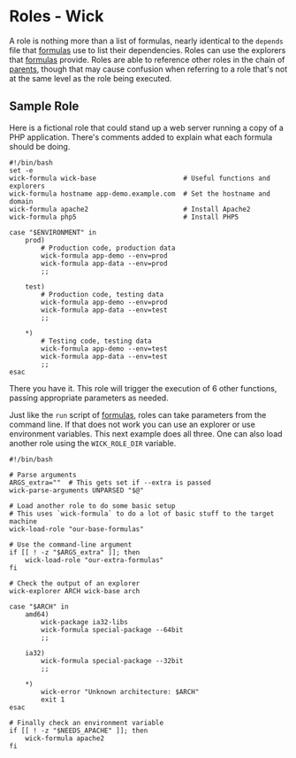 Roles - Wick
============

A role is nothing more than a list of formulas, nearly identical to the `depends` file that [formulas] use to list their dependencies.  Roles can use the explorers that [formulas] provide.  Roles are able to reference other roles in the chain of [parents], though that may cause confusion when referring to a role that's not at the same level as the role being executed.


Sample Role
-----------

Here is a fictional role that could stand up a web server running a copy of a PHP application.  There's comments added to explain what each formula should be doing.

    #!/bin/bash
    set -e
    wick-formula wick-base                      # Useful functions and explorers
    wick-formula hostname app-demo.example.com  # Set the hostname and domain
    wick-formula apache2                        # Install Apache2
    wick-formula php5                           # Install PHP5

    case "$ENVIRONMENT" in
        prod)
            # Production code, production data
            wick-formula app-demo --env=prod
            wick-formula app-data --env=prod
            ;;

        test)
            # Production code, testing data
            wick-formula app-demo --env=prod
            wick-formula app-data --env=test
            ;;

        *)
            # Testing code, testing data
            wick-formula app-demo --env=test
            wick-formula app-data --env=test
            ;;
    esac

There you have it.  This role will trigger the execution of 6 other functions, passing appropriate parameters as needed.

Just like the `run` script of [formulas], roles can take parameters from the command line.  If that does not work you can use an explorer or use environment variables.  This next example does all three.  One can also load another role using the `WICK_ROLE_DIR` variable.

    #!/bin/bash

    # Parse arguments
    ARGS_extra=""  # This gets set if --extra is passed
    wick-parse-arguments UNPARSED "$@"

    # Load another role to do some basic setup
    # This uses `wick-formula` to do a lot of basic stuff to the target machine
    wick-load-role "our-base-formulas"

    # Use the command-line argument
    if [[ ! -z "$ARGS_extra" ]]; then
        wick-load-role "our-extra-formulas"
    fi

    # Check the output of an explorer
    wick-explorer ARCH wick-base arch

    case "$ARCH" in
        amd64)
            wick-package ia32-libs
            wick-formula special-package --64bit
            ;;

        ia32)
            wick-formula special-package --32bit
            ;;

        *)
            wick-error "Unknown architecture: $ARCH"
            exit 1
    esac

    # Finally check an environment variable
    if [[ ! -z "$NEEDS_APACHE" ]]; then
        wick-formula apache2
    fi


[execution order]: ../doc/execution-order.md
[Formulas]: ../formulas/README.md
[parents]: ../doc/parents.md
